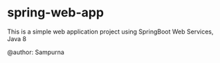 # spring-web-app

This is a simple web application project using SpringBoot Web Services, Java 8

@author: Sampurna
